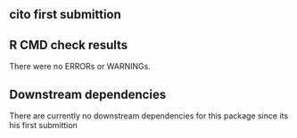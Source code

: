 ## cito first submittion


## R CMD check results
There were no ERRORs or WARNINGs. 

## Downstream dependencies
There are currently no downstream dependencies for this package since its his first submittion 
